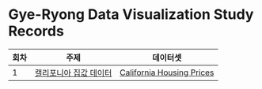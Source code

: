 # Gye-Ryong Data Visualization Study Records
<div align=center>
 
| 회차 | 주제 | 데이터셋 |
|-|---|---|
|1| [캘리포니아 집값 데이터](/STUDY01.md) | [California Housing Prices](https://www.kaggle.com/camnugent/california-housing-prices) |

</div>

